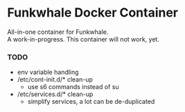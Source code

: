 # Funkwhale Docker Container

All-in-one container for Funkwhale.  
A work-in-progress. This container will not work, yet.

### TODO
+ env variable handling
+ /etc/cont-init.d/* clean-up
	+ use s6 commands instead of su
+ /etc/services.d/* clean-up
	+ simplify services, a lot can be de-duplicated
